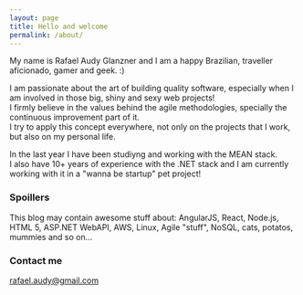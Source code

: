 ```yaml
---
layout: page
title: Hello and welcome
permalink: /about/
---
```

My name is Rafael Audy Glanzner and I am a happy Brazilian, traveller aficionado, gamer and geek. :)

I am passionate about the art of building quality software, especially when I am involved in those big, shiny and sexy web projects!  <br>
I firmly believe in the values behind the agile methodologies, specially the continuous improvement part of it. <br>
I try to apply this concept everywhere, not only on the projects that I work, but also on my personal life.

In the last year I have been studiyng and working with the MEAN stack. <br>
I also have 10+ years of experience with the .NET stack and I am currently working with it in a "wanna be startup" pet project!

### Spoillers
This blog may contain awesome stuff about:
AngularJS, React, Node.js, HTML 5, ASP.NET WebAPI, AWS, Linux, Agile "stuff", NoSQL, cats, potatos, mummies and so on...

### Contact me

[rafael.audy@gmail.com](rafael.audy@gmail.com)